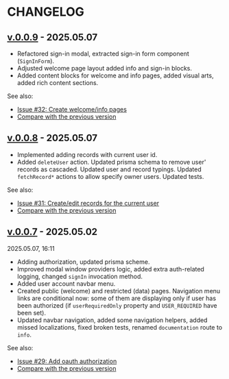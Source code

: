 <!--
 @since 2025.05.02
 @changed 2025.05.07, 23:58
-->

# CHANGELOG

## [v.0.0.9](https://github.com/lilliputten/team-tree-app/releases/tag/v.0.0.9) - 2025.05.07

- Refactored sign-in modal, extracted sign-in form component (`SignInForm`).
- Adjusted welcome page layout added info and sign-in blocks.
- Added content blocks for welcome and info pages, added visual arts, added rich content sections.

See also:

- [Issue #32: Create welcome/info pages](https://github.com/lilliputten/team-tree-app/issues/32)
- [Compare with the previous version](https://github.com/lilliputten/team-tree-app/compare/v.0.0.8...v.0.0.9)

## [v.0.0.8](https://github.com/lilliputten/team-tree-app/releases/tag/v.0.0.8) - 2025.05.07

- Implemented adding records with current user id.
- Added `deleteUser` action. Updated prisma schema to remove user' records as cascaded. Updated user and record typings. Updated `fetchRecord*` actions to allow specify owner users. Updated tests.

See also:

- [Issue #31: Create/edit records for the current user](https://github.com/lilliputten/team-tree-app/issues/31)
- [Compare with the previous version](https://github.com/lilliputten/team-tree-app/compare/v.0.0.7...v.0.0.8)

## [v.0.0.7](https://github.com/lilliputten/team-tree-app/releases/tag/v.0.0.7) - 2025.05.02

2025.05.07, 16:11

- Adding authorization, updated prisma scheme.
- Improved modal window providers logic, added extra auth-related logging, changed `signIn` invocation method.
- Added user account navbar menu.
- Created public (welcome) and restricted (data) pages. Navigation menu links are conditional now: some of them are displaying only if user has been authorized (if `userRequiredOnly` property and `USER_REQUIRED` have been set).
- Updated navbar navigation, added some navigation helpers, added missed localizations, fixed broken tests, renamed `documentation` route to `info`.

See also:

- [Issue #29: Add oauth authorization](https://github.com/lilliputten/team-tree-app/issues/29)
- [Compare with the previous version](https://github.com/lilliputten/team-tree-app/compare/v.0.0.6...v.0.0.7)
